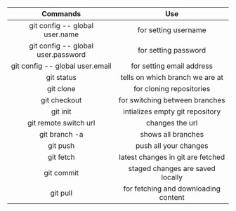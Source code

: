 | **Commands** | **Use** |
| :---: | :---: |
| git config -- global  user.name | for setting username |
| git config -- global  user.password | for setting password|
| git config -- global  user.email | for setting email address |
| git status | tells on which branch we are at |
| git clone | for cloning repositories
| git checkout | for switching between branches |
| git init| intializes empty git repository|
| git remote switch url| changes the url|
| git branch -a | shows all branches|
| git push| push all your changes|
| git fetch| latest changes in git are fetched|
| git commit| staged changes are saved locally|
| git pull| for fetching and downloading content|